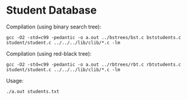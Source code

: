 # Student Database

Compilation (using binary search tree):

```shell
gcc -O2 -std=c99 -pedantic -o a.out ../bstrees/bst.c bststudents.c student/student.c ../../../lib/clib/*.c -lm
```

Compilation (using red-black tree):

```shell
gcc -O2 -std=c99 -pedantic -o a.out ../rbtrees/rbt.c rbtstudents.c student/student.c ../../../lib/clib/*.c -lm
```

Usage:

```shell
./a.out students.txt
```

